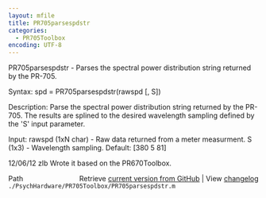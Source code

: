 ```yaml
---
layout: mfile
title: PR705parsespdstr
categories:
  - PR705Toolbox
encoding: UTF-8
---
```


PR705parsespdstr - Parses the spectral power distribution string returned by the PR-705.

Syntax:
spd = PR705parsespdstr(rawspd [, S])

Description:
Parse the spectral power distribution string returned by the PR-705. The
results are splined to the desired wavelength sampling defined by the 'S'
input parameter.

Input:
rawspd (1xN char) - Raw data returned from a meter measurment.
S (1x3) - Wavelength sampling.  Default: [380 5 81]

12/06/12    zlb   Wrote it based on the PR670Toolbox.


<div class="code_header" style="text-align:right;">
  <span style="float:left;">Path&nbsp;&nbsp;</span> <span class="counter">Retrieve <a href=
  "https://raw.github.com/Psychtoolbox-3/Psychtoolbox-3/beta/./PsychHardware/PR705Toolbox/PR705parsespdstr.m">current version from GitHub</a> | View <a href=
  "https://github.com/Psychtoolbox-3/Psychtoolbox-3/commits/beta/./PsychHardware/PR705Toolbox/PR705parsespdstr.m">changelog</a></span>
</div>
<div class="code">
  <code>./PsychHardware/PR705Toolbox/PR705parsespdstr.m</code>
</div>
